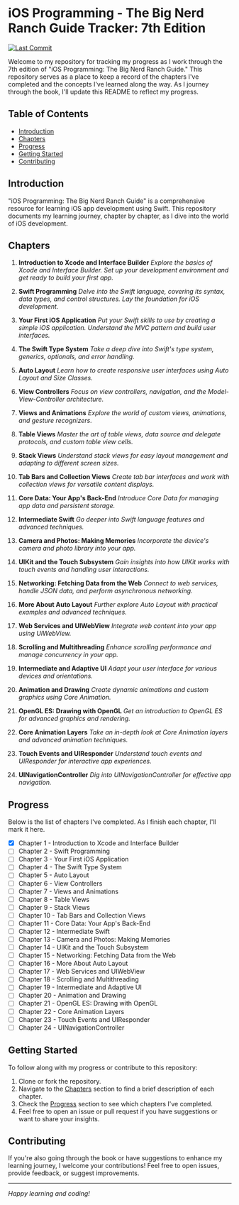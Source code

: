 # iOS Programming - The Big Nerd Ranch Guide Tracker: 7th Edition

[![Last Commit](https://img.shields.io/github/last-commit/Brynner03/iOS-Programming---The-Big-Nerd-Ranch-Guide)](https://github.com/Brynner03/iOS-Programming---The-Big-Nerd-Ranch-Guide/commits/main)

Welcome to my repository for tracking my progress as I work through the 7th edition of "iOS Programming: The Big Nerd Ranch Guide." This repository serves as a place to keep a record of the chapters I've completed and the concepts I've learned along the way. As I journey through the book, I'll update this README to reflect my progress.

## Table of Contents

- [Introduction](#introduction)
- [Chapters](#chapters)
- [Progress](#progress)
- [Getting Started](#getting-started)
- [Contributing](#contributing)

## Introduction

"iOS Programming: The Big Nerd Ranch Guide" is a comprehensive resource for learning iOS app development using Swift. This repository documents my learning journey, chapter by chapter, as I dive into the world of iOS development.

## Chapters

1. **Introduction to Xcode and Interface Builder**
   *Explore the basics of Xcode and Interface Builder.*
   *Set up your development environment and get ready to build your first app.*

2. **Swift Programming**
   *Delve into the Swift language, covering its syntax, data types, and control structures.*
   *Lay the foundation for iOS development.*

3. **Your First iOS Application**
   *Put your Swift skills to use by creating a simple iOS application.*
   *Understand the MVC pattern and build user interfaces.*

4. **The Swift Type System**
   *Take a deep dive into Swift's type system, generics, optionals, and error handling.*

5. **Auto Layout**
   *Learn how to create responsive user interfaces using Auto Layout and Size Classes.*

6. **View Controllers**
   *Focus on view controllers, navigation, and the Model-View-Controller architecture.*

7. **Views and Animations**
   *Explore the world of custom views, animations, and gesture recognizers.*

8. **Table Views**
   *Master the art of table views, data source and delegate protocols, and custom table view cells.*

9. **Stack Views**
   *Understand stack views for easy layout management and adapting to different screen sizes.*

10. **Tab Bars and Collection Views**
    *Create tab bar interfaces and work with collection views for versatile content displays.*

11. **Core Data: Your App's Back-End**
    *Introduce Core Data for managing app data and persistent storage.*

12. **Intermediate Swift**
    *Go deeper into Swift language features and advanced techniques.*

13. **Camera and Photos: Making Memories**
    *Incorporate the device's camera and photo library into your app.*

14. **UIKit and the Touch Subsystem**
    *Gain insights into how UIKit works with touch events and handling user interactions.*

15. **Networking: Fetching Data from the Web**
    *Connect to web services, handle JSON data, and perform asynchronous networking.*

16. **More About Auto Layout**
    *Further explore Auto Layout with practical examples and advanced techniques.*

17. **Web Services and UIWebView**
    *Integrate web content into your app using UIWebView.*

18. **Scrolling and Multithreading**
    *Enhance scrolling performance and manage concurrency in your app.*

19. **Intermediate and Adaptive UI**
    *Adapt your user interface for various devices and orientations.*

20. **Animation and Drawing**
    *Create dynamic animations and custom graphics using Core Animation.*

21. **OpenGL ES: Drawing with OpenGL**
    *Get an introduction to OpenGL ES for advanced graphics and rendering.*

22. **Core Animation Layers**
    *Take an in-depth look at Core Animation layers and advanced animation techniques.*

23. **Touch Events and UIResponder**
    *Understand touch events and UIResponder for interactive app experiences.*

24. **UINavigationController**
    *Dig into UINavigationController for effective app navigation.*
## Progress

Below is the list of chapters I've completed. As I finish each chapter, I'll mark it here.

- [x] Chapter 1 - Introduction to Xcode and Interface Builder
- [ ] Chapter 2 - Swift Programming
- [ ] Chapter 3 - Your First iOS Application
- [ ] Chapter 4 - The Swift Type System
- [ ] Chapter 5 - Auto Layout
- [ ] Chapter 6 - View Controllers
- [ ] Chapter 7 - Views and Animations
- [ ] Chapter 8 - Table Views
- [ ] Chapter 9 - Stack Views
- [ ] Chapter 10 - Tab Bars and Collection Views
- [ ] Chapter 11 - Core Data: Your App's Back-End
- [ ] Chapter 12 - Intermediate Swift
- [ ] Chapter 13 - Camera and Photos: Making Memories
- [ ] Chapter 14 - UIKit and the Touch Subsystem
- [ ] Chapter 15 - Networking: Fetching Data from the Web
- [ ] Chapter 16 - More About Auto Layout
- [ ] Chapter 17 - Web Services and UIWebView
- [ ] Chapter 18 - Scrolling and Multithreading
- [ ] Chapter 19 - Intermediate and Adaptive UI
- [ ] Chapter 20 - Animation and Drawing
- [ ] Chapter 21 - OpenGL ES: Drawing with OpenGL
- [ ] Chapter 22 - Core Animation Layers
- [ ] Chapter 23 - Touch Events and UIResponder
- [ ] Chapter 24 - UINavigationController

<!-- Update the list above as you complete more chapters -->

## Getting Started

To follow along with my progress or contribute to this repository:

1. Clone or fork the repository.
2. Navigate to the [Chapters](#chapters) section to find a brief description of each chapter.
3. Check the [Progress](#progress) section to see which chapters I've completed.
4. Feel free to open an issue or pull request if you have suggestions or want to share your insights.

## Contributing

If you're also going through the book or have suggestions to enhance my learning journey, I welcome your contributions! Feel free to open issues, provide feedback, or suggest improvements.

---

*Happy learning and coding!*
